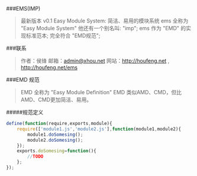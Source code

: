 ###EMS(IMP)
>最新版本 v0.1
>Easy Module System: 简洁、易用的模块系统
>ems 全称为 "Easy Module System" 他还有一个别名叫: "imp";
>ems 作为 "EMD" 的实现标准范本; 完全符合 "EMD规范";

###联系
>作者：侯锋
>邮箱：admin@xhou.net
>网站：http://houfeng.net , http://houfeng.net/ems

###EMD 规范 
>EMD 全称为 "Easy Module Definition"
>EMD 类似AMD、CMD，但比AMD、CMD更加简洁、易用。

#####规范定义
```javascript
define(function(require,exports,module){
 	require(['module1.js','module2.js'],function(module1,module2){
 		module1.doSomesing();
 		module2.doSomesing();
 	});
	exports.doSomesing=function(){
		//TODO
	};
});
```